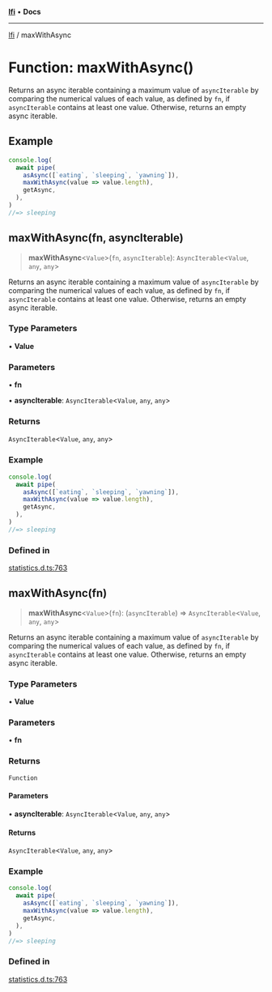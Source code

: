 [**lfi**](../readme.md) • **Docs**

***

[lfi](../globals.md) / maxWithAsync

# Function: maxWithAsync()

Returns an async iterable containing a maximum value of `asyncIterable` by
comparing the numerical values of each value, as defined by `fn`, if
`asyncIterable` contains at least one value. Otherwise, returns an empty
async iterable.

## Example

```js
console.log(
  await pipe(
    asAsync([`eating`, `sleeping`, `yawning`]),
    maxWithAsync(value => value.length),
    getAsync,
  ),
)
//=> sleeping
```

## maxWithAsync(fn, asyncIterable)

> **maxWithAsync**\<`Value`\>(`fn`, `asyncIterable`): `AsyncIterable`\<`Value`, `any`, `any`\>

Returns an async iterable containing a maximum value of `asyncIterable` by
comparing the numerical values of each value, as defined by `fn`, if
`asyncIterable` contains at least one value. Otherwise, returns an empty
async iterable.

### Type Parameters

• **Value**

### Parameters

• **fn**

• **asyncIterable**: `AsyncIterable`\<`Value`, `any`, `any`\>

### Returns

`AsyncIterable`\<`Value`, `any`, `any`\>

### Example

```js
console.log(
  await pipe(
    asAsync([`eating`, `sleeping`, `yawning`]),
    maxWithAsync(value => value.length),
    getAsync,
  ),
)
//=> sleeping
```

### Defined in

[statistics.d.ts:763](https://github.com/TomerAberbach/lfi/blob/95b3b82a9fc32cec65089cf86d003d7620dc44fc/src/operations/statistics.d.ts#L763)

## maxWithAsync(fn)

> **maxWithAsync**\<`Value`\>(`fn`): (`asyncIterable`) => `AsyncIterable`\<`Value`, `any`, `any`\>

Returns an async iterable containing a maximum value of `asyncIterable` by
comparing the numerical values of each value, as defined by `fn`, if
`asyncIterable` contains at least one value. Otherwise, returns an empty
async iterable.

### Type Parameters

• **Value**

### Parameters

• **fn**

### Returns

`Function`

#### Parameters

• **asyncIterable**: `AsyncIterable`\<`Value`, `any`, `any`\>

#### Returns

`AsyncIterable`\<`Value`, `any`, `any`\>

### Example

```js
console.log(
  await pipe(
    asAsync([`eating`, `sleeping`, `yawning`]),
    maxWithAsync(value => value.length),
    getAsync,
  ),
)
//=> sleeping
```

### Defined in

[statistics.d.ts:763](https://github.com/TomerAberbach/lfi/blob/95b3b82a9fc32cec65089cf86d003d7620dc44fc/src/operations/statistics.d.ts#L763)
